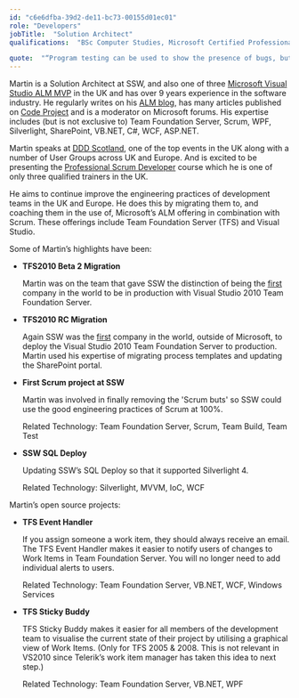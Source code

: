 ```yaml
---
id: "c6e6dfba-39d2-de11-bc73-00155d01ec01"
role: "Developers"
jobTitle:  "Solution Architect"
qualifications:  "BSc Computer Studies, Microsoft Certified Professional, Microsoft Certified Technical Specialist"

quote:  "“Program testing can be used to show the presence of bugs, but never to show their absence!”"
---
```


Martin is a Solution Architect at SSW, and also one of three [Microsoft Visual Studio ALM MVP](https://mvp.support.microsoft.com/profile/Martin.Hinshelwood) in the UK and has over 9 years experience in the software industry. He regularly writes on his [ALM blog](http://blog.hinshelwood.com/), has many articles published on [Code Project](https://www.codeproject.com/Members/Martin-Hinshelwood) and is a moderator on Microsoft forums. His expertise includes (but is not exclusive to) Team Foundation Server, Scrum, WPF, Silverlight, SharePoint, VB.NET, C#, WCF, ASP.NET. 

Martin speaks at [DDD Scotland](https://www.developerdeveloperdeveloper.com), one of the top events in the UK along with a number of User Groups across UK and Europe. And is excited to be presenting the [Professional Scrum Developer](http://www.ssw.com.au/ssw/Events/Scrum-Training-Course.aspx) course which he is one of only three qualified trainers in the UK. 

He aims to continue improve the engineering practices of development teams in the UK and Europe. He does this by migrating them to, and coaching them in the use of, Microsoft’s ALM offering in combination with Scrum. These offerings include Team Foundation Server (TFS) and Visual Studio.

Some of Martin’s highlights have been:

*   **TFS2010 Beta 2 Migration**   

    Martin was on the team that gave SSW the distinction of being the [first](https://nkdagility.com/blog/deploying-visual-studio-2010-team-foundation-server-beta-2-done) company in the world to be in production with Visual Studio 2010 Team Foundation Server. 
*   **TFS2010 RC Migration**   

    Again SSW was the [first](https://nkdagility.com/blog/upgrading-from-tfs-2010-beta-2-to-tfs-2010-rc-done) company in the world, outside of Microsoft, to deploy the Visual Studio 2010 Team Foundation Server to production. Martin used his expertise of migrating process templates and updating the SharePoint portal. 
*   **First Scrum project at SSW**  

    Martin was involved in finally removing the 'Scrum buts' so SSW could use the good engineering practices of Scrum at 100%.   

    Related Technology: Team Foundation Server, Scrum, Team Build, Team Test 
*   **SSW SQL Deploy**   

    Updating SSW’s SQL Deploy so that it supported Silverlight 4.  

    Related Technology: Silverlight, MVVM, IoC, WCF 

Martin’s open source projects:

*   **TFS Event Handler**   

    If you assign someone a work item, they should always receive an email. The TFS Event Handler makes it easier to notify users of changes to Work Items in Team Foundation Server. You will no longer need to add individual alerts to users.   

    Related Technology: Team Foundation Server, VB.NET, WCF, Windows Services 
*   **TFS Sticky Buddy**   

    TFS Sticky Buddy makes it easier for all members of the development team to visualise the current state of their project by utilising a graphical view of Work Items. (Only for TFS 2005 & 2008. This is not relevant in VS2010 since Telerik’s work item manager has taken this idea to next step.)  

    Related Technology: Team Foundation Server, VB.NET, WPF 
